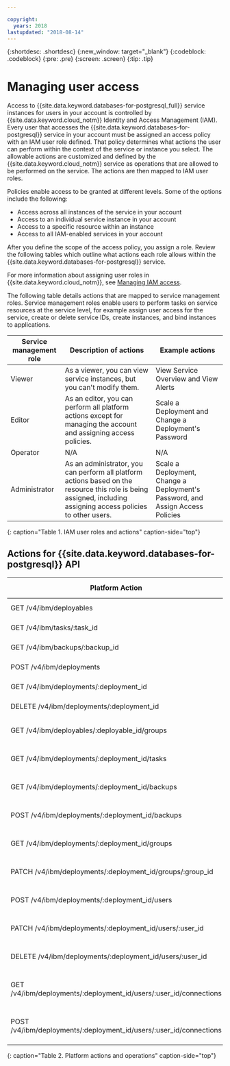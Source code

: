 ```yaml
---

copyright:
  years: 2018
lastupdated: "2018-08-14"
---
```


{:shortdesc: .shortdesc}
{:new_window: target="_blank"}
{:codeblock: .codeblock}
{:pre: .pre}
{:screen: .screen}
{:tip: .tip}

# Managing user access

Access to {{site.data.keyword.databases-for-postgresql_full}} service instances for users in your account is controlled by {{site.data.keyword.cloud_notm}} Identity and Access Management (IAM). Every user that accesses the {{site.data.keyword.databases-for-postgresql}} service in your account must be assigned an access policy with an IAM user role defined. That policy determines what actions the user can perform within the context of the service or instance you select. The allowable actions are customized and defined by the {{site.data.keyword.cloud_notm}} service as operations that are allowed to be performed on the service. The actions are then mapped to IAM user roles.

Policies enable access to be granted at different levels. Some of the options include the following: 
* Access across all instances of the service in your account
* Access to an individual service instance in your account
* Access to a specific resource within an instance
* Access to all IAM-enabled services in your account

After you define the scope of the access policy, you assign a role. Review the following tables which outline what actions each role allows within the {{site.data.keyword.databases-for-postgresql}} service.

For more information about assigning user roles in {{site.data.keyword.cloud_notm}}, see [Managing IAM access](https://{DomainName}net/docs/iam/iamusermanage.html#iamusermanage).

The following table details actions that are mapped to service management roles. Service management roles enable users to perform tasks on service resources at the service level, for example assign user access for the service, create or delete service IDs, create instances, and bind instances to applications.

Service management role | Description of actions | Example actions
-----------------|-----------------|-----------------
Viewer | As a viewer, you can view service instances, but you can't modify them. | View Service Overview and View Alerts
Editor | As an editor, you can perform all platform actions except for managing the account and assigning access policies. | Scale a Deployment and Change a Deployment's Password
Operator | N/A | N/A
Administrator | As an administrator, you can perform all platform actions based on the resource this role is being assigned, including assigning access policies to other users. | Scale a Deployment, Change a Deployment's Password, and Assign Access Policies
{: caption="Table 1. IAM user roles and actions" caption-side="top"}

## Actions for {{site.data.keyword.databases-for-postgresql}} API

Platform Action| Operation on service| Role
-------------|--------------------|--------------
GET /v4/ibm/deployables| Read Deployables| Administrator, Editor, Viewer 
GET /v4/ibm/tasks/:task_id| Read a Task| Administrator, Editor, Viewer
GET /v4/ibm/backups/:backup_id | Read a Backup| Administrator, Editor, Viewer
POST /v4/ibm/deployments | Create a Deployment | Administrator, Editor
GET /v4/ibm/deployments/:deployment_id | Read a Deployment | Administrator, Editor, Viewer
DELETE /v4/ibm/deployments/:deployment_id | Remove a Deployment | Administrator, Editor 
GET /v4/ibm/deployables/:deployable_id/groups | Read deployable group | Administrator, Editor, Viewer
GET /v4/ibm/deployments/:deployment_id/tasks| Read all deployment tasks | Administrator, Editor, Viewer 
GET /v4/ibm/deployments/:deployment_id/backups | Read all deployment backups | Administrator, Editor, Viewer
POST /v4/ibm/deployments/:deployment_id/backups | Create an on-demand backup | Administrator, Editor
GET /v4/ibm/deployments/:deployment_id/groups | Read all deployment groups | Administrator, Editor, Viewer
PATCH /v4/ibm/deployments/:deployment_id/groups/:group_id | Read deployment group | Administrator, Editor
POST /v4/ibm/deployments/:deployment_id/users | Create a Deployment User | Administrator, Editor
PATCH /v4/ibm/deployments/:deployment_id/users/:user_id | Update a Deployment User | Administrator, Editor
DELETE /v4/ibm/deployments/:deployment_id/users/:user_id | Remove a Deployment User | Administrator, Editor
GET /v4/ibm/deployments/:deployment_id/users/:user_id/connections | Read deployment user connections | Administrator, Editor, Viewer
POST /v4/ibm/deployments/:deployment_id/users/:user_id/connections | Create deployment user connections | Administrator, Editor
{: caption="Table 2. Platform actions and operations" caption-side="top"}

